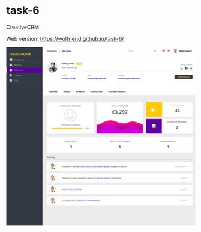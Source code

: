 # task-6
CreativeCRM

Web version: https://wolfriend.github.io/task-6/

![Screenshot](https://github.com/WOLFRIEND/task-6/blob/feature/CreativeCRM.png)
